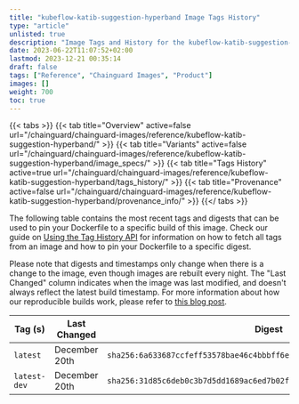 ```yaml
---
title: "kubeflow-katib-suggestion-hyperband Image Tags History"
type: "article"
unlisted: true
description: "Image Tags and History for the kubeflow-katib-suggestion-hyperband Chainguard Image"
date: 2023-06-22T11:07:52+02:00
lastmod: 2023-12-21 00:35:14
draft: false
tags: ["Reference", "Chainguard Images", "Product"]
images: []
weight: 700
toc: true
---
```


{{< tabs >}}
{{< tab title="Overview" active=false url="/chainguard/chainguard-images/reference/kubeflow-katib-suggestion-hyperband/" >}}
{{< tab title="Variants" active=false url="/chainguard/chainguard-images/reference/kubeflow-katib-suggestion-hyperband/image_specs/" >}}
{{< tab title="Tags History" active=true url="/chainguard/chainguard-images/reference/kubeflow-katib-suggestion-hyperband/tags_history/" >}}
{{< tab title="Provenance" active=false url="/chainguard/chainguard-images/reference/kubeflow-katib-suggestion-hyperband/provenance_info/" >}}
{{</ tabs >}}

The following table contains the most recent tags and digests that can be used to pin your Dockerfile to a specific build of this image. Check our guide on [Using the Tag History API](/chainguard/chainguard-images/using-the-tag-history-api/) for information on how to fetch all tags from an image and how to pin your Dockerfile to a specific digest.

Please note that digests and timestamps only change when there is a change to the image, even though images are rebuilt every night. The "Last Changed" column indicates when the image was last modified, and doesn't always reflect the latest build timestamp. For more information about how our reproducible builds work, please refer to [this blog post](https://www.chainguard.dev/unchained/reproducing-chainguards-reproducible-image-builds).

| Tag (s)       | Last Changed  | Digest                                                                    |
|---------------|---------------|---------------------------------------------------------------------------|
|  `latest`     | December 20th | `sha256:6a633687ccfeff53578bae46c4bbbff6e5e3759594cb2b7df878f8e743e648e9` |
|  `latest-dev` | December 20th | `sha256:31d85c6deb0c3b7d5dd1689ac6ed7b02f934a535c8e135d9662112ed0499387d` |

